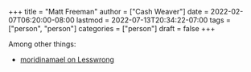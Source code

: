 +++
title = "Matt Freeman"
author = ["Cash Weaver"]
date = 2022-02-07T06:20:00-08:00
lastmod = 2022-07-13T20:34:22-07:00
tags = ["person", "person"]
categories = ["person"]
draft = false
+++

Among other things:

-   [moridinamael on Lesswrong](https://www.lesswrong.com/users/moridinamael)
